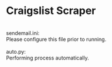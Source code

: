 # Craigslist Scraper
<br>
sendemail.ini:<br>
Please configure this file prior to running.<br>
<br>
auto.py:<br>
Performing process automatically.<br>

